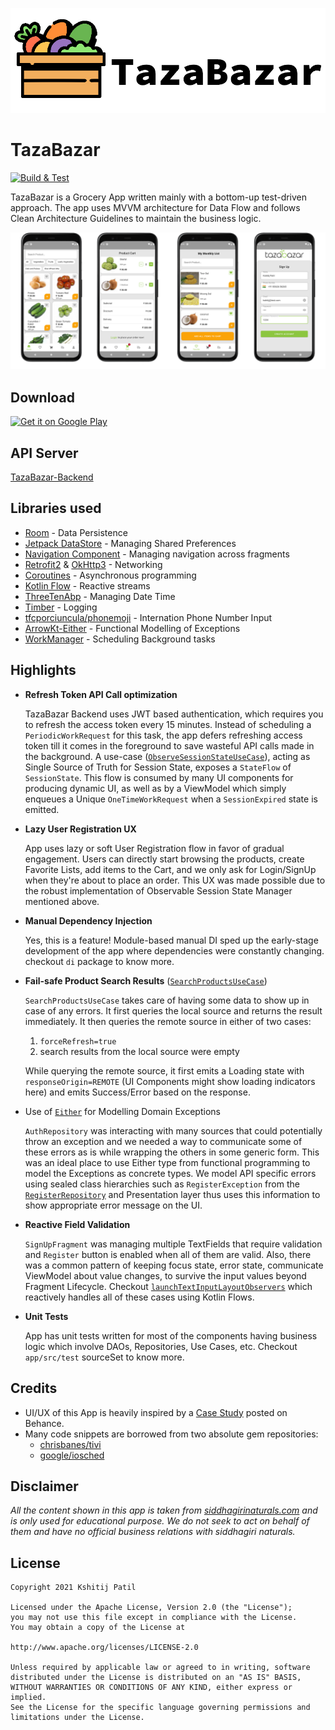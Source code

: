 ![App Banner](art/tazabazar-banner.png "Icon from: https://www.pngrepo.com/svg/287562/vegetables-salad")

# TazaBazar
[![Build & Test](https://github.com/Kshitij09/TazaBazar/actions/workflows/build.yml/badge.svg)](https://github.com/Kshitij09/TazaBazar/actions/workflows/build.yml)

TazaBazar is a Grocery App written mainly with a bottom-up test-driven approach. The app uses MVVM architecture for Data Flow and follows Clean Architecture Guidelines to maintain the business logic.

![Screenshots](art/tazabazar-screenshots.png)

## Download
<a href='https://play.google.com/store/apps/details?id=com.kshitijpatil.tazabazar&pcampaignid=pcampaignidMKT-Other-global-all-co-prtnr-py-PartBadge-Mar2515-1'><img alt='Get it on Google Play' src='https://play.google.com/intl/en_us/badges/static/images/badges/en_badge_web_generic.png' width=240 /></a>

## API Server
[TazaBazar-Backend](https://github.com/Kshitij09/TazaBazar-Backend)

## Libraries used
* [Room](https://developer.android.com/training/data-storage/room) - Data Persistence
* [Jetpack DataStore](https://developer.android.com/topic/libraries/architecture/datastore) - Managing Shared Preferences
* [Navigation Component](https://developer.android.com/guide/navigation) - Managing navigation across fragments
* [Retrofit2](https://square.github.io/retrofit/) & [OkHttp3](https://square.github.io/okhttp/) - Networking
* [Coroutines](https://kotlinlang.org/docs/coroutines-overview.html) - Asynchronous programming
* [Kotlin Flow](https://kotlinlang.org/docs/flow.html) - Reactive streams
* [ThreeTenAbp](https://github.com/JakeWharton/ThreeTenABP) - Managing Date Time
* [Timber](https://github.com/JakeWharton/timber) - Logging
* [tfcporciuncula/phonemoji](https://github.com/tfcporciuncula/phonemoji) - Internation Phone Number Input
* [ArrowKt-Either](https://arrow-kt.io/docs/0.11/apidocs/arrow-core-data/arrow.core/-either/) - Functional Modelling of Exceptions
* [WorkManager](https://developer.android.com/topic/libraries/architecture/workmanager) - Scheduling Background tasks

## Highlights
* **Refresh Token API Call optimization**

    TazaBazar Backend uses JWT based authentication, which requires you to refresh the access token every 15 minutes. Instead of scheduling a `PeriodicWorkRequest` for this task, the app defers refreshing access token till it comes in the foreground to save wasteful API calls made in the background. A use-case ([`ObserveSessionStateUseCase`](app/src/main/java/com/kshitijpatil/tazabazar/domain/ObserveSessionStateUseCase.kt)), acting as Single Source of Truth for Session State, exposes a `StateFlow` of `SessionState`. This flow is consumed by many UI components for producing dynamic UI, as well as by a ViewModel which simply enqueues a Unique `OneTimeWorkRequest` when a `SessionExpired` state is emitted.
* **Lazy User Registration UX**
    
    App uses lazy or soft User Registration flow in favor of gradual engagement. Users can directly start browsing the products, create Favorite Lists, add items to the Cart, and we only ask for Login/SignUp when they're about to place an order. This UX was made possible due to the robust implementation of Observable Session State Manager mentioned above.
* **Manual Dependency Injection**

    Yes, this is a feature! Module-based manual DI sped up the early-stage development of the app where dependencies were constantly changing. checkout `di` package to know more.
* **Fail-safe Product Search Results** ([`SearchProductsUseCase`](app/src/main/java/com/kshitijpatil/tazabazar/domain/SearchProductsUseCase.kt))

    
    `SearchProductsUseCase` takes care of having some data to show up in case of any errors. It first queries the local source and returns the result immediately. It then queries the remote source in either of two cases:

    1. `forceRefresh=true`
    1. search results from the local source were empty

    While querying the remote source, it first emits a Loading state with `responseOrigin=REMOTE` (UI Components might show loading indicators here) and emits Success/Error based on the response.

* Use of [`Either`](https://arrow-kt.io/docs/0.11/apidocs/arrow-core-data/arrow.core/-either/) for Modelling Domain Exceptions

    `AuthRepository` was interacting with many sources that could potentially throw an exception and we needed a way to communicate some of these errors as is while wrapping the others in some generic form. This was an ideal place to use Either type from functional programming to model the Exceptions as concrete types. We model API specific errors using sealed class hierarchies such as `RegisterException` from the [`RegisterRepository`](app/src/main/java/com/kshitijpatil/tazabazar/data/RegisterRepository.kt) and Presentation layer thus uses this information to show appropriate error message on the UI.
* **Reactive Field Validation**

    `SignUpFragment` was managing multiple TextFields that require validation and `Register` button is enabled when all of them are valid. Also, there was a common pattern of keeping focus state, error state, communicate ViewModel about value changes, to survive the input values beyond Fragment Lifecycle. Checkout [`launchTextInputLayoutObservers`](https://github.com/Kshitij09/TazaBazar/blob/964920a03b853e7339632891cddbb7efb8411836/app/src/main/java/com/kshitijpatil/tazabazar/util/UiUtils.kt#L50) which reactively handles all of these cases using Kotlin Flows.

* **Unit Tests**

    App has unit tests written for most of the components having business logic which involve DAOs, Repositories, Use Cases, etc. Checkout `app/src/test` sourceSet to know more.

## Credits

* UI/UX of this App is heavily inspired by a [Case Study](https://www.behance.net/gallery/123261981/Grocery-Mobile-App-UI-UX-Design-Case-Study) posted on Behance.
* Many code snippets are borrowed from two absolute gem repositories:
    * [chrisbanes/tivi](https://github.com/chrisbanes/tivi)
    * [google/iosched](https://github.com/google/iosched)

## **Disclaimer**
_All the content shown in this app is taken from [siddhagirinaturals.com](https://www.siddhagirinaturals.com/) and is only used for educational purpose. We do not seek to act on behalf of them and have no official business relations with siddhagiri naturals._

License
-------

    Copyright 2021 Kshitij Patil

    Licensed under the Apache License, Version 2.0 (the "License");
    you may not use this file except in compliance with the License.
    You may obtain a copy of the License at

    http://www.apache.org/licenses/LICENSE-2.0

    Unless required by applicable law or agreed to in writing, software
    distributed under the License is distributed on an "AS IS" BASIS,
    WITHOUT WARRANTIES OR CONDITIONS OF ANY KIND, either express or implied.
    See the License for the specific language governing permissions and
    limitations under the License.

